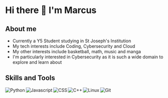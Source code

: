 # Hi there 👋 I'm Marcus

## About me
* Currently a Y5 Student studying in St Joseph's Institution
* My tech interests include Coding, Cybersecurity and Cloud
* My other interests include basketball, math, music and manga
* I'm particularly interested in Cybersecurity as it is such a wide domain to explore and learn about

## Skills and Tools
<img align="left" alt="Python" src="https://img.shields.io/badge/Python-FFD43B?style=for-the-badge&logo=python&logoColor=blue" />
<img align="left" alt="Javascript" src="https://img.shields.io/badge/Javascript-FFD43B?style=for-the-badge&logo=javscript&logoColor=blue" />
<img align="left" alt="CSS" src="https://img.shields.io/badge/CSS-FFD43B?style=for-the-badge&logo=cssn&logoColor=blue" />
<img align="left" alt="C++" src="https://img.shields.io/badge/C++-FFD43B?style=for-the-badge&logo=c++&logoColor=blue" />
<img align="left" alt="Linux" src="https://img.shields.io/badge/Linux-FFD43B?style=for-the-badge&logo=linux&logoColor=blue" />
<img align="left" alt="Git" src="https://img.shields.io/badge/GIT-E44C30?style=for-the-badge&logo=git&logoColor=white" />

